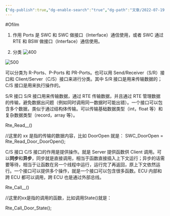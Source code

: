 ```yaml
---
{"dg-publish":true,"dg-enable-search":"true","dg-path":"文章/2022-07-19 Ports 的类型.md","permalink":"/文章/2022-07-19 Ports 的类型/","dgEnableSearch":"true","dgPassFrontmatter":true,"created":"2023-02-10T23:08:25.000+08:00","updated":"2023-11-14T13:35:35.000+08:00"}
---
```


#Ofilm 
1. 作用
Ports 是 SWC 和 SWC 做接口（Interface）通信使用，或者 SWC 通过 RTE 和 BSW 做接口（Interface）通信使用。

2. 分类
![400](/img/user/0.Asset/resource/20230309154122.png)

![500](/img/user/0.Asset/resource/20230309154158.png)

可以分类为 R-Ports、P-Ports 和 PR-Ports。也可以用 Send/Receiver（S/R）接口和 Client/Server（C/S）接口来进行分类。其中 S/R 接口是用来传输数据的；C/S 接口是用来执行操作的。

S/R 接口
S/R 接口用来传输数据，通过 RTE 传输数据，并且通过 RTE 管理数据的传输，避免数据出问题（例如同时调用同一数据时可能出错）。一个接口可以包含多个数据，类似于通过结构体传输。可以传输基础数据类型（int，float 等）和复杂数据类型（record，array 等）。

Rte_Read_<Port>_<Data>()

//这里的 xx 是指的传输的数据内容，比如 DoorOpen 就是：
SWC_DoorOpen = Rte_Read_Door_DoorOpen();
  
C/S 接口
C/S 接口的作用是提供操作。就是 Server 提供函数供 Client 调用。可以**同步**和**异步**，同步就是直接调用，相当于函数直接插入上下文运行；异步的话需要等待，相当于让函数在另一个线程中运行，运行完了再返回，原上下文依然运行。一个接口可以提供多个操作，就是一个接口可以包含很多函数。ECU 内部和跨 ECU 都可以调用，跨 ECU 也是通过外部总线。

Rte_Call_<Port>_<Function>()

//这里的xx是指的调用的函数，比如调用State()就是：

Rte_Call_Door_State();